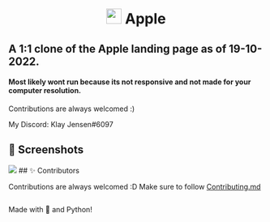 <h1 align="center"> <img src="https://upload.wikimedia.org/wikipedia/commons/thumb/3/31/Apple_logo_white.svg/1200px-Apple_logo_white.svg.png" width="30px"> Apple

## A 1:1 clone of the Apple landing page as of 19-10-2022.







#### Most likely wont run because its not responsive and not made for your computer resolution.

Contributions are always welcomed :)

My Discord: Klay Jensen#6097

## 📸 Screenshots
<img src="https://raw.githubusercontent.com/tejas2510/AppleWebsiteClone/main/assets/screencapture-192-168-29-74-5500-index-html-2022-10-28-22_59_50.png">
## ✨ Contributors

Contributions are always welcomed :D Make sure to follow [Contributing.md](/CONTRIBUTING.md)

<a href="https://github.com/tejas2510/KlayBot-v6/graphs/contributors">
  <img src="" />
</a>


Made with 💖 and Python!


